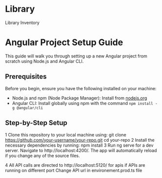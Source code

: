 # Library
Library Inventory

# Angular Project Setup Guide

This guide will walk you through setting up a new Angular project from scratch using Node.js and Angular CLI.

## Prerequisites

Before you begin, ensure you have the following installed on your machine:

- Node.js and npm (Node Package Manager): Install from [nodejs.org](https://nodejs.org/)
- Angular CLI: Install globally using npm with the command `npm install -g @angular/cli`

## Step-by-Step Setup
1 Clone this repository to your local machine using:
git clone https://github.com/your-username/your-repo.git
cd your-repo
2 Install the necessary dependencies by running:
npm install
3 Run ng serve for a dev server. Navigate to http://localhost:4200/. The app will automatically reload if you change any of the source files.

4 All API calls are directed to http://localhost:5120/ for apis
if APIs are running on different port 
Change API url in environement.prod.ts file
